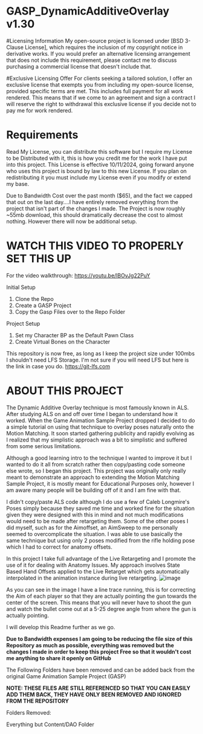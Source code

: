 # GASP_DynamicAdditiveOverlay v1.30

#Licensing Information
My open-source project is licensed under [BSD 3-Clause License], which requires the inclusion of my copyright notice in derivative works. If you would prefer an alternative licensing arrangement that does not include this requirement, please contact me to discuss purchasing a commercial license that doesn't include that.

#Exclusive Licensing Offer
For clients seeking a tailored solution, I offer an exclusive license that exempts you from including my open-source license, provided specific terms are met. This includes full payment for all work rendered. 
This means that if we come to an agreement and sign a contract I will reserve the right to withdrawal this exclusive license if you decide not to pay me for work rendered.

# Requirements
Read My License, you can distribute this software but I require my License to be Distributed with it, this is how you credit me for the work I have put into this project. This License is effective 10/11/2024, going forward anyone who uses this project is bound by law to this new License. If you plan on redistributing it you must include my License even if you modify or extend my base.

Due to Bandwidth Cost over the past month ($65), and the fact we capped that out on the last day....I have entirely removed everything from the project that isn't part of the changes I made. The Project is now roughly ~55mb download, this should dramatically decrease the cost to almost nothing. However there will now be additional setup.

# WATCH THIS VIDEO TO PROPERLY SET THIS UP
For the video walkthrough: https://youtu.be/lBOvJg22PuY

Initial Setup
1. Clone the Repo
2. Create a GASP Project
3. Copy the Gasp Files over to the Repo Folder

Project Setup
1. Set my Character BP as the Default Pawn Class
2. Create Virtual Bones on the Character

This repository is now free, as long as I keep the project size under 100mbs I shouldn't need LFS Storage.
I'm not sure if you will need LFS but here is the link in case you do. https://git-lfs.com

# ABOUT THIS PROJECT

The Dynamic Additive Overlay technique is most famously known in ALS. After studying ALS on and off over time I began to understand how it worked. When the Game Animation Sample Project dropped I decided to do a simple tutorial on using that technique to overlay poses naturally onto the Motion Matching. It soon started gathering publicity and rapidly evolving as I realized that my simplistic approach was a bit to simplistic and suffered from some serious limitations. 

Although a good learning intro to the technique I wanted to improve it but I wanted to do it all from scratch rather then copy/pasting code someone else wrote, so I began this project. This project was originally only really meant to demonstrate an approach to extending the Motion Matching Sample Project, it is mostly meant for Educational Purposes only, however I am aware many people will be building off of it and I am fine with that.

I didn't copy/paste ALS code although I do use a few of Caleb Longmire's Poses simply because they saved me time and worked fine for the situation given they were designed with this in mind and not much modifications would need to be made after retargeting them.
Some of the other poses I did myself, such as for the Aimoffset, an AimSweep to me personally seemed to overcomplicate the situation. I was able to use basically the same technique but using only 2 poses modified from the rifle holding pose which I had to correct for anatomy offsets.

In this project I take full advantage of the Live Retargeting and I promote the use of it for dealing with Anatomy Issues. My approach involves State Based Hand Offsets applied to the Live Retarget which gets automatically interpolated in the animation instance during live retargeting.
![image](https://github.com/user-attachments/assets/ec0c6703-5f2c-429f-8082-93d0a6348f9b)

As you can see in the image I have a line trace running, this is for correcting the Aim of each player so that they are actually pointing the gun towards the center of the screen. This means that you will never have to shoot the gun and watch the bullet come out at a 5-25 degree angle from where the gun is actually pointing.

I will develop this Readme further as we go.

**Due to Bandwidth expenses I am going to be reducing the file size of this Repository as much as possible, everything was removed but the changes I made in order to keep this project Free so that it wouldn't cost me anything to share it openly on GitHub**

The Following Folders have been removed and can be added back from the original Game Animation Sample Project (GASP)

**NOTE: THESE FILES ARE STILL REFERENCED SO THAT YOU CAN EASILY ADD THEM BACK, THEY HAVE ONLY BEEN REMOVED AND IGNORED FROM THE REPOSITORY**

Folders Removed:

Everything but Content/DAO Folder
